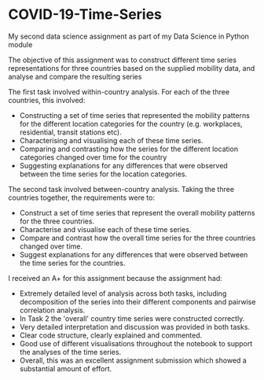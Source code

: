 # COVID-19-Time-Series
My second data science assignment as part of my Data Science in Python module

The objective of this assignment was to construct different time series representations 
for three countries based on the supplied mobility data, and analyse and compare the 
resulting series

The first task involved within-country analysis. For each of the three countries, this
involved:
- Constructing a set of time series that represented the mobility patterns for the
different location categories for the country (e.g. workplaces, residential, transit
stations etc).
- Characterising and visualising each of these time series.
- Comparing and contrasting how the series for the different location categories
changed over time for the country
- Suggesting explanations for any differences that were observed between the
time series for the location categories. 

The second task involved between-country analysis. Taking the three countries together,
the requirements were to:
- Construct a set of time series that represent the overall mobility patterns for the
three countries.
- Characterise and visualise each of these time series. 
- Compare and contrast how the overall time series for the three countries
changed over time.
- Suggest explanations for any differences that were observed between the
time series for the countries. 

I received an A+ for this assignment because the assignment had:
- Extremely detailed level of analysis across both tasks, including decomposition of the series into their different components and pairwise correlation analysis.
- In Task 2 the 'overall' country time series were constructed correctly.
- Very detailed interpretation and discussion was provided in both tasks.
- Clear code structure, clearly explained and commented.
- Good use of different visualisations throughout the notebook to support the analyses of the time series.
- Overall, this was an excellent assignment submission which showed a substantial amount of effort.
